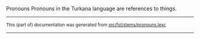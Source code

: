 Pronouns
Pronouns in the Turkana language are references to things.

* * *

<small>This (part of) documentation was generated from [src/fst/stems/pronouns.lexc](https://github.com/giellalt/lang-tuv/blob/main/src/fst/stems/pronouns.lexc)</small>

---

